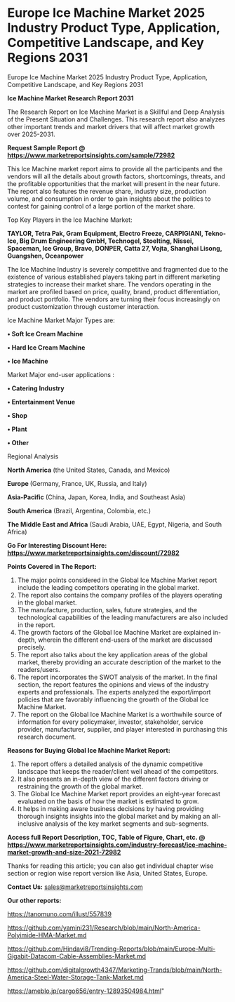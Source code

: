 # Europe Ice Machine Market 2025 Industry Product Type, Application, Competitive Landscape, and Key Regions 2031
Europe Ice Machine Market 2025 Industry Product Type, Application, Competitive Landscape, and Key Regions 2031

<strong>Ice Machine Market Research Report 2031</strong>

The Research Report on Ice Machine Market is a Skillful and Deep Analysis of the Present Situation and Challenges. This research report also analyzes other important trends and market drivers that will affect market growth over 2025-2031.

<strong>Request Sample Report @ <a href=https://www.marketreportsinsights.com/sample/72982>https://www.marketreportsinsights.com/sample/72982</a></strong>

This Ice Machine market report aims to provide all the participants and the vendors will all the details about growth factors, shortcomings, threats, and the profitable opportunities that the market will present in the near future. The report also features the revenue share, industry size, production volume, and consumption in order to gain insights about the politics to contest for gaining control of a large portion of the market share.

Top Key Players in the Ice Machine Market:

<strong>TAYLOR, Tetra Pak, Gram Equipment, Electro Freeze, CARPIGIANI, Tekno-Ice, Big Drum Engineering GmbH, Technogel, Stoelting, Nissei, Spaceman, Ice Group, Bravo, DONPER, Catta 27, Vojta, Shanghai Lisong, Guangshen, Oceanpower</strong>

The Ice Machine Industry is severely competitive and fragmented due to the existence of various established players taking part in different marketing strategies to increase their market share. The vendors operating in the market are profiled based on price, quality, brand, product differentiation, and product portfolio. The vendors are turning their focus increasingly on product customization through customer interaction.

Ice Machine Market Major Types are:

<strong>• Soft Ice Cream Machine

• Hard Ice Cream Machine

• Ice Machine</strong>

Market Major end-user applications :

<strong>• Catering Industry

• Entertainment Venue

• Shop

• Plant

• Other</strong>

Regional Analysis

</u><strong><b>North America</b></strong> (the United States, Canada, and Mexico)

<strong><b>Europe </b></strong>(Germany, France, UK, Russia, and Italy)

<strong><b>Asia-Pacific</b></strong> (China, Japan, Korea, India, and Southeast Asia)

<strong><b>South America</b></strong> (Brazil, Argentina, Colombia, etc.)

<strong><b>The Middle East and Africa</b></strong> (Saudi Arabia, UAE, Egypt, Nigeria, and South Africa)

<strong>Go For Interesting Discount Here: <a href=https://www.marketreportsinsights.com/discount/72982>https://www.marketreportsinsights.com/discount/72982</a></strong>

<strong>Points Covered in The Report:</strong>
<ol>
  <li>The major points considered in the Global Ice Machine Market report include the leading competitors operating in the global market.</li>
  <li>The report also contains the company profiles of the players operating in the global market.</li>
  <li>The manufacture, production, sales, future strategies, and the technological capabilities of the leading manufacturers are also included in the report.</li>
  <li>The growth factors of the Global Ice Machine Market are explained in-depth, wherein the different end-users of the market are discussed precisely.</li>
  <li>The report also talks about the key application areas of the global market, thereby providing an accurate description of the market to the readers/users.</li>
  <li>The report incorporates the SWOT analysis of the market. In the final section, the report features the opinions and views of the industry experts and professionals. The experts analyzed the export/import policies that are favorably influencing the growth of the Global Ice Machine Market.</li>
  <li>The report on the Global Ice Machine Market is a worthwhile source of information for every policymaker, investor, stakeholder, service provider, manufacturer, supplier, and player interested in purchasing this research document.</li>
</ol>
<strong>Reasons for Buying Global Ice Machine Market Report:</strong>

<ol>
  <li>The report offers a detailed analysis of the dynamic competitive landscape that keeps the reader/client well ahead of the competitors.</li>
  <li>It also presents an in-depth view of the different factors driving or restraining the growth of the global market.</li>
  <li>The Global Ice Machine Market report provides an eight-year forecast evaluated on the basis of how the market is estimated to grow.</li>
  <li>It helps in making aware business decisions by having providing thorough insights insights into the global market and by making an all-inclusive analysis of the key market segments and sub-segments.</li>
</ol>
<strong>Access full Report Description, TOC, Table of Figure, Chart, etc. @ <a href=https://www.marketreportsinsights.com/industry-forecast/ice-machine-market-growth-and-size-2021-72982>https://www.marketreportsinsights.com/industry-forecast/ice-machine-market-growth-and-size-2021-72982</a></strong>


Thanks for reading this article; you can also get individual chapter wise section or region wise report version like Asia, United States, Europe.

<strong>Contact Us:</strong>
sales@marketreportsinsights.com

<strong>Our other reports:</strong>

<a href=https://tanomuno.com/illust/557839>https://tanomuno.com/illust/557839</a>

<a href=https://github.com/yamini231/Research/blob/main/North-America-Polyimide-HMA-Market.md>https://github.com/yamini231/Research/blob/main/North-America-Polyimide-HMA-Market.md</a>

<a href=https://github.com/Hindavi8/Trending-Reports/blob/main/Europe-Multi-Gigabit-Datacom-Cable-Assemblies-Market.md>https://github.com/Hindavi8/Trending-Reports/blob/main/Europe-Multi-Gigabit-Datacom-Cable-Assemblies-Market.md</a>

<a href=https://github.com/digitalgrowth4347/Marketing-Trands/blob/main/North-America-Steel-Water-Storage-Tank-Market.md>https://github.com/digitalgrowth4347/Marketing-Trands/blob/main/North-America-Steel-Water-Storage-Tank-Market.md</a>

<a href=https://ameblo.jp/cargo656/entry-12893504984.html>https://ameblo.jp/cargo656/entry-12893504984.html</a>"
